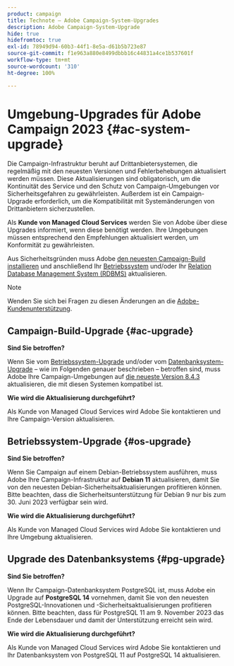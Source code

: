 ```yaml
---
product: campaign
title: Technote – Adobe Campaign-System-Upgrades
description: Adobe Campaign-System-Upgrade
hide: true
hidefromtoc: true
exl-id: 78949d94-60b3-44f1-8e5a-d61b5b723e87
source-git-commit: f1e963a880e8499dbbb16c44831a4ce1b537601f
workflow-type: tm+mt
source-wordcount: '310'
ht-degree: 100%

---
```


# Umgebung-Upgrades für Adobe Campaign 2023 {#ac-system-upgrade}

Die Campaign-Infrastruktur beruht auf Drittanbietersystemen, die regelmäßig mit den neuesten Versionen und Fehlerbehebungen aktualisiert werden müssen. Diese Aktualisierungen sind obligatorisch, um die Kontinuität des Service und den Schutz von Campaign-Umgebungen vor Sicherheitsgefahren zu gewährleisten. Außerdem ist ein Campaign-Upgrade erforderlich, um die Kompatibilität mit Systemänderungen von Drittanbietern sicherzustellen.

Als **Kunde von Managed Cloud Services** werden Sie von Adobe über diese Upgrades informiert, wenn diese benötigt werden. Ihre Umgebungen müssen entsprechend den Empfehlungen aktualisiert werden, um Konformität zu gewährleisten.

Aus Sicherheitsgründen muss Adobe [den neuesten Campaign-Build installieren](#ac-upgrade) und anschließend Ihr [Betriebssystem](#os-upgrade) und/oder Ihr [Relation Database Management System (RDBMS)](#pg-upgrade) aktualisieren.

>[!NOTE]
>
>Wenden Sie sich bei Fragen zu diesen Änderungen an die [Adobe-Kundenunterstützung](https://helpx.adobe.com/de/enterprise/admin-guide.html/enterprise/using/support-for-experience-cloud.ug.html).

## Campaign-Build-Upgrade {#ac-upgrade}

**Sind Sie betroffen?**

Wenn Sie vom [Betriebssystem-Upgrade](#os-upgrade) und/oder vom [Datenbanksystem-Upgrade](#pg-upgrade) – wie im Folgenden genauer beschrieben – betroffen sind, muss Adobe Ihre Campaign-Umgebungen auf [die neueste Version 8.4.3](../../v8/start/release-notes.md) aktualisieren, die mit diesen Systemen kompatibel ist.

**Wie wird die Aktualisierung durchgeführt?**

Als Kunde von Managed Cloud Services wird Adobe Sie kontaktieren und Ihre Campaign-Version aktualisieren.

## Betriebssystem-Upgrade {#os-upgrade}

**Sind Sie betroffen?**

Wenn Sie Campaign auf einem Debian-Betriebssystem ausführen, muss Adobe Ihre Campaign-Infrastruktur auf **Debian 11** aktualisieren, damit Sie von den neuesten Debian-Sicherheitsaktualisierungen profitieren können. Bitte beachten, dass die Sicherheitsunterstützung für Debian 9 nur bis zum 30. Juni 2023 verfügbar sein wird.

**Wie wird die Aktualisierung durchgeführt?**

Als Kunde von Managed Cloud Services wird Adobe Sie kontaktieren und Ihre Umgebung aktualisieren.

## Upgrade des Datenbanksystems {#pg-upgrade}

**Sind Sie betroffen?**

Wenn Ihr Campaign-Datenbanksystem PostgreSQL ist, muss Adobe ein Upgrade auf **PostgreSQL 14** vornehmen, damit Sie von den neuesten PostgreSQL-Innovationen und -Sicherheitsaktualisierungen profitieren können. Bitte beachten, dass für PostgreSQL 11 am 9. November 2023 das Ende der Lebensdauer und damit der Unterstützung erreicht sein wird.

**Wie wird die Aktualisierung durchgeführt?**

Als Kunde von Managed Cloud Services wird Adobe Sie kontaktieren und Ihr Datenbanksystem von PostgreSQL 11 auf PostgreSQL 14 aktualisieren.
